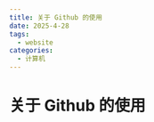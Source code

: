 ```yaml
---
title: 关于 Github 的使用
date: 2025-4-28
tags:
  - website
categories:
  - 计算机
---
```


# 关于 Github 的使用
